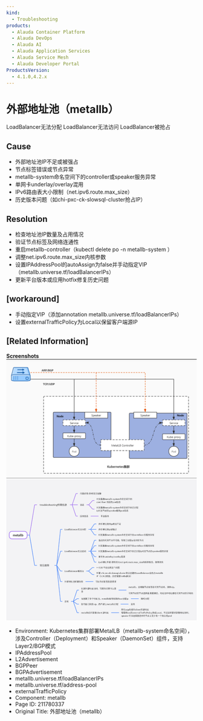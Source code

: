 ```yaml
---
kind:
  - Troubleshooting
products:
  - Alauda Container Platform
  - Alauda DevOps
  - Alauda AI
  - Alauda Application Services
  - Alauda Service Mesh
  - Alauda Developer Portal
ProductsVersion:
  - 4.1.0,4.2.x
---
```

<!-- A type of document that involves encountering a fault, diagnosing it, performing root cause analysis, and providing solutions. -->

# 外部地址池（metallb）

LoadBalancer无法分配 LoadBalancer无法访问 LoadBalancer被抢占

## Cause
- 外部地址池IP不足或被强占
- 节点标签错误或节点异常
- metallb-system命名空间下的controller或speaker服务异常
- 单网卡underlay/overlay混用
- IPv6路由表大小限制（net.ipv6.route.max_size）
- 历史版本问题（如chi-pxc-ck-slowsql-cluster抢占IP）

## Resolution
- 检查地址池IP数量及占用情况
- 验证节点标签及网络连通性
- 重启metallb-controller（kubectl delete po -n metallb-system <controller-pod>）
- 调整net.ipv6.route.max_size内核参数
- 设置IPAddressPool的autoAssign为false并手动指定VIP（metallb.universe.tf/loadBalancerIPs）
- 更新平台版本或应用hotfix修复历史问题

## [workaround]
- 手动指定VIP（添加annotation metallb.universe.tf/loadBalancerIPs）
- 设置externalTrafficPolicy为Local以保留客户端源IP

## [Related Information]
**Screenshots**
![](assets/wai-bu-di-zhi-chi-metallb/image-2024-12-5_14-40-54.png)
![](assets/wai-bu-di-zhi-chi-metallb/image-2024-12-11_18-8-50.png)
- Environment: Kubernetes集群部署MetalLB（metallb-system命名空间），涉及Controller（Deployment）和Speaker（DaemonSet）组件，支持Layer2/BGP模式
- IPAddressPool
- L2Advertisement
- BGPPeer
- BGPAdvertisement
- metallb.universe.tf/loadBalancerIPs
- metallb.universe.tf/address-pool
- externalTrafficPolicy
- Component: metallb
- Page ID: 211780337
- Original Title: 外部地址池（metallb）
